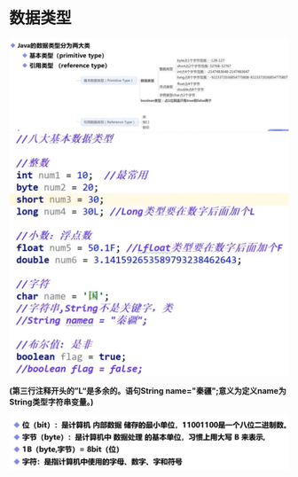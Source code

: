 # 数据类型

<img src="img/6.数据类型/image-20211221155559207.png" alt="image-20211221155559207" style="zoom:67%;" />

<img src="img/6.数据类型/image-20211221161244086.png" alt="image-20211221161244086" style="zoom: 50%;" />

   **(第三行注释开头的”L“是多余的。语句String name="秦疆";意义为定义name为String类型字符串变量。)**

![image-20211221161742923](img/6.数据类型/image-20211221161742923.png)

